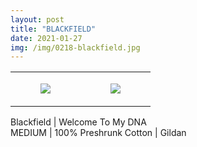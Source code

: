 ```yaml
---
layout: post
title: "BLACKFIELD"
date: 2021-01-27
img: /img/0218-blackfield.jpg
---
```




<table style="width:100%;"><tr><td style="vertical-align:top;">
      <figure class="tmblr-full" data-orig-height="2048" data-orig-width="1365" data-orig-src="https://concertshirts.netlify.app/shirts/0218/0218-01.jpg"><img src="https://64.media.tumblr.com/accaccaaa49c249d2ec74f4db9911c5b/f5c01fd93d4c86ec-ec/s540x810/37af22cf4db418fb3dad3a6aaf4df80f7f9c1b35.jpg" data-orig-height="2048" data-orig-width="1365" data-orig-src="https://concertshirts.netlify.app/shirts/0218/0218-01.jpg"/></figure></td>
    <td style="vertical-align:top;">
      <figure class="tmblr-full" data-orig-height="2048" data-orig-width="1365" data-orig-src="https://concertshirts.netlify.app/shirts/0218/0218-02.jpg"><img src="https://64.media.tumblr.com/7e754395ea8da040895416340744b477/f5c01fd93d4c86ec-89/s540x810/4ce5cb6c97f4afafd75b4b349647578779436a5d.jpg" data-orig-height="2048" data-orig-width="1365" data-orig-src="https://concertshirts.netlify.app/shirts/0218/0218-02.jpg"/></figure></td>
  </tr></table><p>
  Blackfield | Welcome To My DNA<br/>MEDIUM | 100% Preshrunk Cotton | Gildan
</p>
